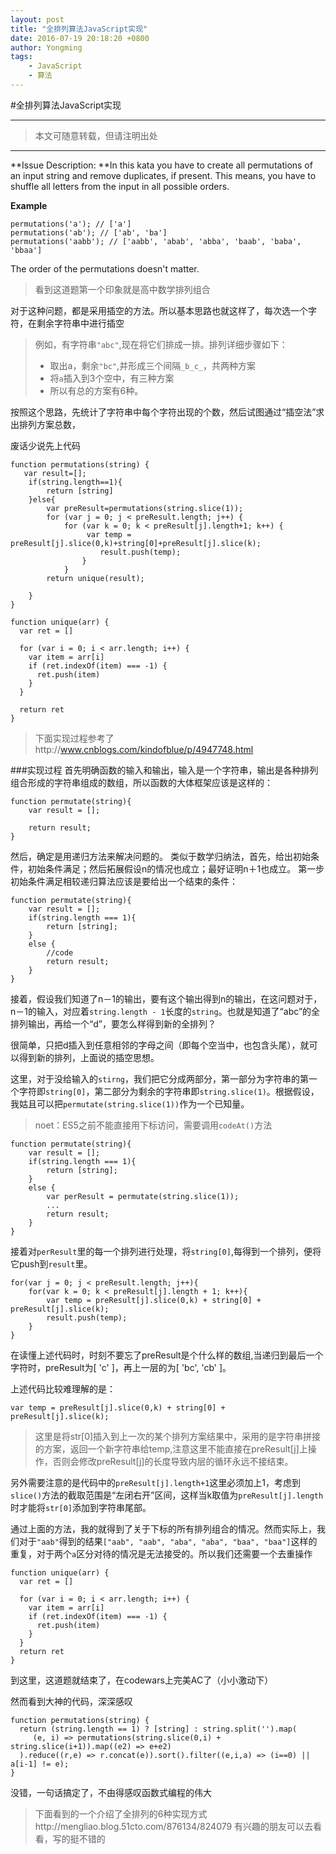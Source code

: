 ```yaml
---
layout: post
title: "全排列算法JavaScript实现"
date: 2016-07-19 20:18:20 +0800
author: Yongming
tags: 
    - JavaScript
    - 算法
---
```


#全排列算法JavaScript实现


---------
>本文可随意转载，但请注明出处

---------


**Issue Description: **In this kata you have to create all permutations of an input string and remove duplicates, if present. This means, you have to shuffle all letters from the input in all possible orders.

**Example** 	

```
permutations('a'); // ['a']
permutations('ab'); // ['ab', 'ba']
permutations('aabb'); // ['aabb', 'abab', 'abba', 'baab', 'baba', 'bbaa']

```
The order of the permutations doesn't matter.

> 看到这道题第一个印象就是高中数学排列组合

对于这种问题，都是采用插空的方法。所以基本思路也就这样了，每次选一个字符，在剩余字符串中进行插空

> 例如，有字符串``"abc"``,现在将它们排成一排。排列详细步骤如下：
> - 取出a，剩余``"bc"``,并形成三个间隔``_b_c_``，共两种方案
> - 将``a``插入到3个空中，有三种方案
> - 所以有总的方案有6种。

按照这个思路，先统计了字符串中每个字符出现的个数，然后试图通过“插空法”求出排列方案总数，

废话少说先上代码
```
function permutations(string) {
   var result=[];
    if(string.length==1){
        return [string]    
    }else{
        var preResult=permutations(string.slice(1));
        for (var j = 0; j < preResult.length; j++) {
            for (var k = 0; k < preResult[j].length+1; k++) {
                 var temp = preResult[j].slice(0,k)+string[0]+preResult[j].slice(k);
                    result.push(temp);         
                }
            }
        return unique(result);
 
    }  
}

function unique(arr) {
  var ret = []
 
  for (var i = 0; i < arr.length; i++) {
    var item = arr[i]
    if (ret.indexOf(item) === -1) {
      ret.push(item)
    }
  }
 
  return ret
}
```
>下面实现过程参考了http://www.cnblogs.com/kindofblue/p/4947748.html

###实现过程
首先明确函数的输入和输出，输入是一个字符串，输出是各种排列组合形成的字符串组成的数组，所以函数的大体框架应该是这样的：

```
function permutate(string){
	var result = [];

	return result;
}
```

然后，确定是用递归方法来解决问题的。
类似于数学归纳法，首先，给出初始条件，初始条件满足；然后拓展假设n的情况也成立；最好证明n＋1也成立。
第一步初始条件满足相较递归算法应该是要给出一个结束的条件：

```
function permutate(string){
	var result = [];
	if(string.length === 1){
		return [string];
	}
	else {
		//code
		return result;
	}
}
```

接着，假设我们知道了n－1的输出，要有这个输出得到n的输出，在这问题对于，n－1的输入，对应着``string.length - 1``长度的``string``。也就是知道了“abc”的全排列输出，再给一个“d”，要怎么样得到新的全排列？

很简单，只把d插入到任意相邻的字母之间（即每个空当中，也包含头尾），就可以得到新的排列，上面说的插空思想。

这里，对于没给输入的``stirng``，我们把它分成两部分，第一部分为字符串的第一个字符即``string[0]``，第二部分为剩余的字符串即``string.slice(1)``。根据假设，我姑且可以把``permutate(string.slice(1))``作为一个已知量。

> noet：ES5之前不能直接用下标访问，需要调用``codeAt()``方法

```
function permutate(string){
	var result = [];
	if(string.length === 1){
		return [string];
	}
	else {
		var perResult = permutate(string.slice(1));
		...
		return result;
	}
}

```

接着对``perResult``里的每一个排列进行处理，将``string[0]``,每得到一个排列，便将它push到``result``里。

```
for(var j = 0; j < preResult.length; j++){
	for(var k = 0; k < preResult[j].length + 1; k++){
		var temp = preResult[j].slice(0,k) + string[0] + preResult[j].slice(k);
		result.push(temp);
	}
}
```

在读懂上述代码时，时刻不要忘了preResult是个什么样的数组,当递归到最后一个字符时，preResult为[ 'c' ]，再上一层的为[ 'bc', 'cb' ]。

上述代码比较难理解的是：

```
var temp = preResult[j].slice(0,k) + string[0] + preResult[j].slice(k);
```

> 这里是将str[0]插入到上一次的某个排列方案结果中，采用的是字符串拼接的方案，返回一个新字符串给temp,注意这里不能直接在preResult[j]上操作，否则会修改preResult[j]的长度导致内层的循环永远不接结束。

另外需要注意的是代码中的``preResult[j].length+1``这里必须加上1，考虑到``slice()``方法的截取范围是“左闭右开”区间，这样当k取值为``preResult[j].length``时才能将``str[0]``添加到字符串尾部。

通过上面的方法，我的就得到了关于下标的所有排列组合的情况。然而实际上，我们对于`"aab"`得到的结果`["aab", "aab", "aba", "aba", "baa", "baa"]`这样的重复，对于两个`a`区分对待的情况是无法接受的。所以我们还需要一个去重操作

```
function unique(arr) {
  var ret = []
 
  for (var i = 0; i < arr.length; i++) {
    var item = arr[i]
    if (ret.indexOf(item) === -1) {
      ret.push(item)
    }
  }
  return ret
}
```

到这里，这道题就结束了，在codewars上完美AC了（小小激动下）

然而看到大神的代码，深深感叹

```
function permutations(string) {
  return (string.length == 1) ? [string] : string.split('').map(
     (e, i) => permutations(string.slice(0,i) + string.slice(i+1)).map((e2) => e+e2)
  ).reduce((r,e) => r.concat(e)).sort().filter((e,i,a) => (i==0) || a[i-1] != e);
}
```

没错，一句话搞定了，不由得感叹函数式编程的伟大

>下面看到的一个介绍了全排列的6种实现方式http://mengliao.blog.51cto.com/876134/824079
>有兴趣的朋友可以去看看，写的挺不错的

